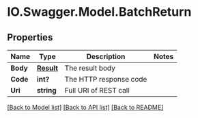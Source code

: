 # IO.Swagger.Model.BatchReturn
## Properties

Name | Type | Description | Notes
------------ | ------------- | ------------- | -------------
**Body** | [**Result**](Result.md) | The result body | 
**Code** | **int?** | The HTTP response code | 
**Uri** | **string** | Full URI of REST call | 

[[Back to Model list]](../README.md#documentation-for-models) [[Back to API list]](../README.md#documentation-for-api-endpoints) [[Back to README]](../README.md)


